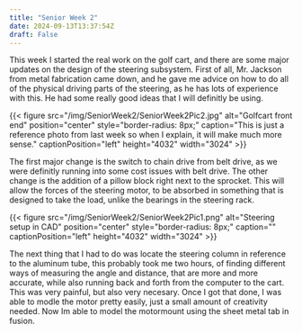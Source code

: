 ```yaml
---
title: "Senior Week 2"
date: 2024-09-13T13:37:54Z
draft: False
---
```


This week I started the real work on the golf cart, and there are some major updates on the design of the steering subsystem. First of all, Mr. Jackson from metal fabrication came down, and he gave me advice on how to do all of the physical driving parts of the steering, as he has lots of experience with this. He had some really good ideas that I will definitly be using. 

{{< figure src="/img/SeniorWeek2/SeniorWeek2Pic2.jpg" alt="Golfcart front end" position="center" style="border-radius: 8px;" caption="This is just a reference photo from last week so when I explain, it will make much more sense." captionPosition="left" height="4032" width="3024" >}}

The first major change is the switch to chain drive from belt drive, as we were definitly running into some cost issues with belt drive. The other change is the addition of a pillow block right next to the sprocket. This will allow the forces of the steering motor, to be absorbed in something that is designed to take the load, unlike the bearings in the steering rack. 

{{< figure src="/img/SeniorWeek2/SeniorWeek2Pic1.png" alt="Steering setup in CAD" position="center" style="border-radius: 8px;" caption="" captionPosition="left" height="4032" width="3024" >}}

The next thing that I had to do was locate the steering column in reference to the aluminum tube, this probably took me two hours, of finding different ways of measuring the angle and distance, that are more and more accurate, while also running back and forth from the computer to the cart. This was very painful, but also very necesary. Once I got that done, I was able to modle the motor pretty easily, just a small amount of creativity needed. Now Im able to model the motormount using the sheet metal tab in fusion. 